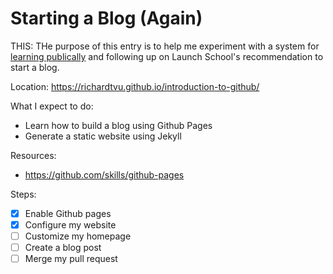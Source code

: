# Starting a Blog (Again)

THIS: THe purpose of this entry is to help me experiment with a system for [learning publically](https://www.swyx.io/learn-in-public/) and following up on Launch School's recommendation to start a blog.

Location: https://richardtvu.github.io/introduction-to-github/

What I expect to do:
- Learn how to build a blog using Github Pages
- Generate a static website using Jekyll

Resources:
- https://github.com/skills/github-pages

Steps:
- [x] Enable Github pages
- [x] Configure my website
- [ ] Customize my homepage
- [ ] Create a blog post
- [ ] Merge my pull request